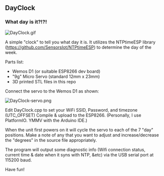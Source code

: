 ## DayClock
### What day is it?!?!

![DayClock.gif](https://github.com/phreakmonkey/DayClock/blob/master/artifacts/DayClock.gif?raw=true)

A simple "clock" to tell you what day it is.  It utilizes the NTPtimeESP library (https://github.com/SensorsIot/NTPtimeESP) to determine the day of the week.

Parts list:
  - Wemos D1 (or suitable ESP8266 dev board)
  - "9g" Micro Servo (standard 12mm x 23mm)
  - 3D printed STL files in this repo

Connect the servo to the Wemos D1 as shown:

![DayClock-servo.png](https://github.com/phreakmonkey/DayClock/blob/master/artifacts/DayClock-servo.png?raw=true)

Edit DayClock.cpp to set your WiFi SSID, Password, and timezone (UTC_OFFSET)
Compile & upload to the ESP8266.  (Personally, I use PlatformIO.  YMMV with the Arduino IDE.)

When the unit first powers on it will cycle the servo to each of the 7 "day" positions.  Make a note of any that you want to adjust and increase/decrease the "degrees" in the source file appropriately.

The program will output some diagnostic info (Wifi connection status, current time & date when it syns with NTP, &etc) via the USB serial port at 115200 baud.

Have fun!
